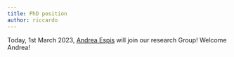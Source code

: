 ```yaml
---
title: PhD position
author: riccardo
---
```


Today, 1st March 2023, [Andrea Espis](https://aiformedresearch.github.io/aiformedresearch/members/andrea_espis.html) will join our research Group! Welcome Andrea!
